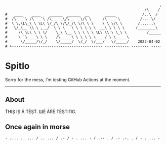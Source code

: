 ```txt
                                                                      /    \
                                                               /\    /      \
#   ____    ____    ______  ______  __       _____            /..\  /        \
#  /\  _`\ /\  _`\ /\__  _\/\__  _\/\ \     /\  __`\         /....\/          \ /\
#  \ \,\L\_\ \ \L\ \/_/\ \/\/_/\ \/\ \ \    \ \ \/\ \       /......\           /++\
#   \/_\__ \\ \ ,__/  \ \ \   \ \ \ \ \ \  __\ \ \ \ \     /________\         /++++\
#     /\ \L\ \ \ \/    \_\ \__ \ \ \ \ \ \L\ \\ \ \_\ \         /____________/++++++\
#     \ `\____\ \_\    /\_____\ \ \_\ \ \____/ \ \_____\                    /++++++++\
#      \/_____/\/_/    \/_____/  \/_/  \/___/   \/_____/    2022-04-02     /++++++++++\
# +----------------------------------------- ----------- -------- -----  ---   ----   --  -   -
```

# Spitlo

Sorry for the mess, I’m testing GitHub Actions at the moment.

---

## About

ṪHIȘ IȘ Ā ṪĒȘṪ. ШĒ ĀŔĒ ṪĒȘṪIПG. 


## Once again in morse

```txt
- .... .. ... / .. ... / .- / - . ... - / .-- . / .- .-. . / - . ... - .. -. --. / 

```

